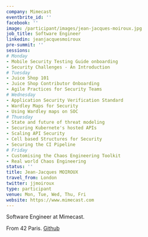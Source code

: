 ```yaml
---
company: Mimecast
eventbrite_id: ''
facebook: ''
image: /participant/images/jean-jacques-moiroux.jpg
job_title: Software Engineer
linkedin: jeanjacquesmoiroux
pre-summit: ''
sessions:
# Monday
- Mobile Security Testing Guide onboarding
- Security Challenges - An Introduction
# Tuesday
- Juice Shop 101
- Juice Shop Contributor Onboarding
- Agile Practices for Security Teams
# Wednesday
- Application Security Verification Standard
- Wardley Maps for Security
- Using Wardley maps on SOC
# Thuesday
- State and future of threat modeling
- Securing Kubernete's hosted APIs
- Scaling API Security
- Cell based Structures for Security
- Securing the CI Pipeline
# Friday
- Customising the Chaos Engineering Toolkit
- Real world Chaos Engineering
status: ''
title: Jean-Jacques MOIROUX
travel_from: London
twitter: jjmoiroux
type: participant
venue: Mon, Tue, Wed, Thu, Fri
website: https://www.mimecast.com
---
```


<!-- put more details about participant here -->
Software Engineer at Mimecast.

From 42 Paris. [Github](https://github.com/noxsnono)
